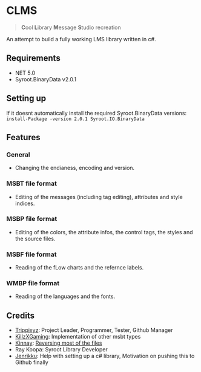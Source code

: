 # CLMS
> **C**ool **L**ibrary **M**essage **S**tudio recreation

An attempt to build a fully working LMS library written in c#.

## Requirements
* NET 5.0
* Syroot.BinaryData v2.0.1

## Setting up
If it doesnt automatically install the required Syroot.BinaryData versions:
`install-Package -version 2.0.1 Syroot.IO.BinaryData`

## Features

### General
* Changing the endianess, encoding and version.

### MSBT file format
* Editing of the messages (including tag editing), attributes and style indices.

### MSBP file format
* Editing of the colors, the attribute infos, the control tags, the styles and the source files.

### MSBF file format
* Reading of the fLow charts and the refernce labels.

### WMBP file format
* Reading of the languages and the fonts.

## Credits
* [Trippixyz](https://github.com/Trippixyz): Project Leader, Programmer, Tester, Github Manager
* [KillzXGaming](https://github.com/KillzXGaming): Implementation of other msbt types
* [Kinnay](https://github.com/kinnay): [Reversing most of the files](https://github.com/Kinnay/Nintendo-File-Formats/wiki/LMS-File-Format)
* Ray Koopa: Syroot Library Developer
* [Jenrikku](https://github.com/Jenrikku): Help with setting up a c# library, Motivation on pushing this to Github finally

